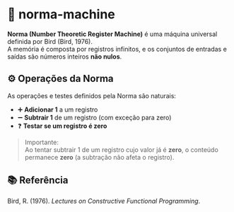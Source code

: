 # 🧠 norma-machine

**Norma (Number Theoretic Register Machine)** é uma máquina universal definida por Bird (Bird, 1976).  
A memória é composta por registros infinitos, e os conjuntos de entradas e saídas são números inteiros **não nulos**.

## ⚙️ Operações da Norma

As operações e testes definidos pela Norma são naturais:

- ➕ **Adicionar 1** a um registro
- ➖ **Subtrair 1** de um registro (com exceção para zero)
- ❓ **Testar se um registro é zero**

> Importante:  
> Ao tentar subtrair 1 de um registro cujo valor já é **zero**, o conteúdo permanece **zero** (a subtração não afeta o registro).

## 📚 Referência

Bird, R. (1976). *Lectures on Constructive Functional Programming*.
